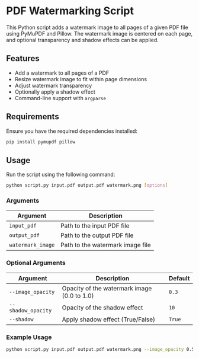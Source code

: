 # PDF Watermarking Script

This Python script adds a watermark image to all pages of a given PDF file using PyMuPDF and Pillow. The watermark image is centered on each page, and optional transparency and shadow effects can be applied.

## Features
- Add a watermark to all pages of a PDF
- Resize watermark image to fit within page dimensions
- Adjust watermark transparency
- Optionally apply a shadow effect
- Command-line support with `argparse`

## Requirements
Ensure you have the required dependencies installed:

```sh
pip install pymupdf pillow
```

## Usage
Run the script using the following command:

```sh
python script.py input.pdf output.pdf watermark.png [options]
```

### Arguments
| Argument | Description |
|----------|-------------|
| `input_pdf` | Path to the input PDF file |
| `output_pdf` | Path to the output PDF file |
| `watermark_image` | Path to the watermark image file |

### Optional Arguments
| Argument | Description | Default |
|----------|-------------|---------|
| `--image_opacity` | Opacity of the watermark image (0.0 to 1.0) | `0.3` |
| `--shadow_opacity` | Opacity of the shadow effect | `10` |
| `--shadow` | Apply shadow effect (True/False) | `True` |

### Example Usage

```sh
python script.py input.pdf output.pdf watermark.png --image_opacity 0.5 --shadow_opacity 5 --shadow False
```
